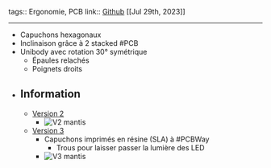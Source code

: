 tags:: Ergonomie, PCB
link:: [Github](https://github.com/fxkuehl/mantis)
[[Jul 29th, 2023]]
***

- Capuchons hexagonaux
- Inclinaison grâce à 2 stacked #PCB
- Unibody avec rotation 30° symétrique
	- Épaules relachés
	- Poignets droits
- ## Information
	- [Version 2](https://www.reddit.com/r/ErgoMechKeyboards/comments/11sejll/mantis_v02_is_alive/)
		- ![V2 mantis](https://github.com/fxkuehl/mantis/raw/main/assets/photo.jpg)
	- [Version 3](https://lemmy.ml/post/2449732)
		- Capuchons imprimés en résine (SLA) à #PCBWay
			- Trous pour laisser passer la lumière des LED
		- ![V3 mantis](https://i.imgur.io/dDlMNHd_d.webp?maxwidth=640&shape=thumb&fidelity=medium)